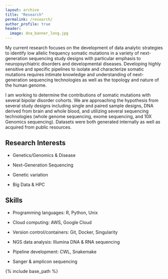 ```yaml
---
layout: archive
title: "Research"
permalink: /research/
author_profile: true
header:
  image: dna_banner_long.jpg
---
```

My current research focuses on the development of data analytic strategies to identify low allelic frequency somatic mutations in a variety of next-generation sequencing study designs with particular emphasis to neuropsychiatric disorders and developmental diseases. Developing highly sensitive and specific pipelines to isolate and characterize somatic mutations requires intimate knowledge and understanding of next-generation sequencing technologies as well as the topology and nature of the human genome.

I am working to determine the contributions of somatic mutations with several bipolar disorder cohorts. We are approaching the hypothesis from several study designs including single and paired sample designs, DNA derived from brain and whole blood, and utilizing several sequencing technologies (whole genome sequencing, exome sequencing, and 10X Genomics sequencing). Datasets were both generated internally as well as acquired from public resources. 


## Research Interests

  * Genetics/Genomics & Disease
  
  * Next-Generation Sequencing
  
  * Genetic variation
  
  * Big Data & HPC

## Skills
  
  * Programming languages: R, Python, Unix

  * Cloud computing: AWS, Google Cloud
  
  * Version control/containers: Git, Docker, Singularity

  * NGS data analysis: Illumina DNA & RNA sequencing
  
  * Pipeline development: CWL, Snakemake
  
  * Sanger & amplicon sequencing

{% include base_path %}
